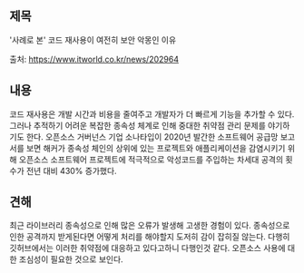 ## 제목
'사례로 본' 코드 재사용이 여전히 보안 악몽인 이유

출처: <https://www.itworld.co.kr/news/202964>
## 내용
코드 재사용은 개발 시간과 비용을 줄여주고 개발자가 더 빠르게 기능을 추가할 수 있다. 그러나 추적하기 어려운 복잡한 종속성 체계로 인해 중대한 취약점 관리 문제를 야기하기도 한다. 오픈소스 거버넌스 기업 소나타입이 2020년 발간한 소프트웨어 공급망 보고서를 보면 해커가 종속성 체인의 상위에 있는 프로젝트와 애플리케이션을 감염시키기 위해 오픈소스 소프트웨어 프로젝트에 적극적으로 악성코드를 주입하는 차세대 공격의 횟수가 전년 대비 430% 증가했다.
## 견해
최근 라이브러리 종속성으로 인해 많은 오류가 발생해 고생한 경험이 있다. 종속성으로 인한 공격까지 받게된다면 어떻게 처리를 해야할지 도저히 감이 잡히질 않는다. 다행히 깃허브에서는 이러한 취약점에 대응하고 있다고하니 다행인것 같다. 오픈소스 사용에 대한 조심성이 필요한 것으로 보인다.
